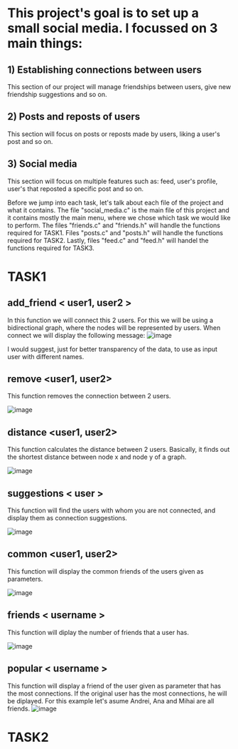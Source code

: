 
 # This project's goal is to set up a small social media. I focussed on 3 main things:
 ## 1)	Establishing connections between users

  This section of our project will manage friendships between users, give new friendship suggestions
and so on.

## 2)	Posts and reposts of users

  This section will focus on posts or reposts made by users, liking a user's post and so on.

## 3)	Social media

   This section will focus on multiple features such as: feed, user's profile, user's that
reposted a specific post and so on.

   Before we jump into each task, let's talk about each file of the project and what it contains.
The file "social_media.c" is the main file of this project and it contains mostly the main menu, where we chose
which task we would like to perform. The files "friends.c" and "friends.h" will handle the functions required
for TASK1. Files "posts.c" and "posts.h" will handle the functions required for TASK2. Lastly, files "feed.c"
and "feed.h" will handel the functions required for TASK3.


# TASK1

## add_friend < user1, user2 >
	
   In this function we will connect this 2 users. For this we will be using a bidirectional graph, where the
nodes will be represented by users. When connect we will display the following message:
![image](https://github.com/user-attachments/assets/03dc39c0-9cd9-4561-acdb-63b5a45073e2)

I would suggest, just for better transparency of the data, to use as input user with different names.


## remove <user1, user2>

   This function removes the connection between 2 users.

 ![image](https://github.com/user-attachments/assets/81f9f734-29be-4877-99ee-71ac282db880)


## distance <user1, user2>

   This function calculates the distance between 2 users. Basically, it finds out the shortest distance between
 node x and node y of a graph.
 
 ![image](https://github.com/user-attachments/assets/c0ba6475-05e0-45ec-9bff-2cba08229d7e)


## suggestions < user >

   This function will find the users with whom you are not connected, and display them as connection suggestions.

![image](https://github.com/user-attachments/assets/56adcb8a-02f2-4263-a8c5-6ec30e6c5c34)


## common <user1, user2>

   This function will display the common friends of the users given as parameters.

 ![image](https://github.com/user-attachments/assets/5de535a6-5519-44c9-af31-94b267d6722b)


 ## friends < username >
 
   This function will diplay the number of friends that a user has.

  ![image](https://github.com/user-attachments/assets/2350d815-000a-4d8c-b4ea-02b7683b6247)

  ## popular < username >
  
   This function will display a friend of the user given as parameter that has the most connections.
   If the original user has the most connections, he will be diplayed.
   	For this example let's asume Andrei, Ana and Mihai are all friends.
    ![image](https://github.com/user-attachments/assets/260ce1e0-89de-4242-805e-0705c8f7614f)



# TASK2





	
